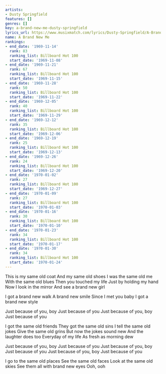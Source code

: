 ```yaml
---
artists:
- Dusty Springfield
features: []
genres: []
key: a-brand-new-me-dusty-springfield
lyrics_url: https://www.musixmatch.com/lyrics/Dusty-Springfield/A-Brand-New-Me
name: A Brand New Me
rankings:
- end_date: '1969-11-14'
  rank: 83
  ranking_list: Billboard Hot 100
  start_date: '1969-11-08'
- end_date: '1969-11-21'
  rank: 67
  ranking_list: Billboard Hot 100
  start_date: '1969-11-15'
- end_date: '1969-11-28'
  rank: 50
  ranking_list: Billboard Hot 100
  start_date: '1969-11-22'
- end_date: '1969-12-05'
  rank: 40
  ranking_list: Billboard Hot 100
  start_date: '1969-11-29'
- end_date: '1969-12-12'
  rank: 35
  ranking_list: Billboard Hot 100
  start_date: '1969-12-06'
- end_date: '1969-12-19'
  rank: 25
  ranking_list: Billboard Hot 100
  start_date: '1969-12-13'
- end_date: '1969-12-26'
  rank: 24
  ranking_list: Billboard Hot 100
  start_date: '1969-12-20'
- end_date: '1970-01-02'
  rank: 27
  ranking_list: Billboard Hot 100
  start_date: '1969-12-27'
- end_date: '1970-01-09'
  rank: 27
  ranking_list: Billboard Hot 100
  start_date: '1970-01-03'
- end_date: '1970-01-16'
  rank: 30
  ranking_list: Billboard Hot 100
  start_date: '1970-01-10'
- end_date: '1970-01-23'
  rank: 34
  ranking_list: Billboard Hot 100
  start_date: '1970-01-17'
- end_date: '1970-01-30'
  rank: 34
  ranking_list: Billboard Hot 100
  start_date: '1970-01-24'
---
```

This is my same old coat
And my same old shoes
I was the same old me
With the same old blues
Then you touched my life
Just by holding my hand
Now I look in the mirror
And see a brand new girl

I got a brand new walk
A brand new smile
Since I met you baby
I got a brand new style

Just because of you, boy
Just because of you
Just because of you, boy
Just because of you

I got the same old friends
They got the same old sins
I tell the same old jokes
Give the same old grins
But now the jokes sound new
And the laughter does too
Everyday of my life
As fresh as morning dew

Just because of you, boy
Just because of you
Just because of you, boy
Just because of you
Just because of you, boy
Just because of you

I go to the same old places
See the same old faces
Look at the same old skies
See them all with brand new eyes
Ooh, ooh
